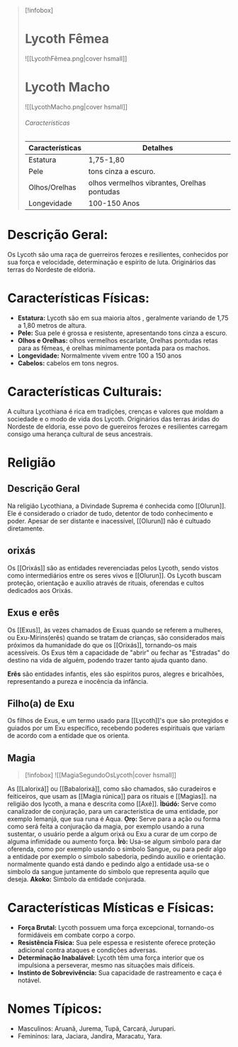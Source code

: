 > [!infobox]
> # Lycoth Fêmea
> ![[LycothFêmea.png|cover hsmall]]
> # Lycoth Macho
> ![[LycothMacho.png|cover hsmall]]
> ###### Características 
> | Características| Detalhes |
> | ---- | ---- |
> | Estatura| 1,75-1,80|
> | Pele | tons cinza a escuro. |
> |Olhos/Orelhas | olhos vermelhos vibrantes, Orelhas pontudas |
> | Longevidade | 100-150 Anos |
# **Descrição Geral:**
Os Lycoth são uma raça de guerreiros ferozes e resilientes, conhecidos por sua força e velocidade, determinação e espírito de luta. Originários das terras do Nordeste de eldoria.

# **Características Físicas:**

- **Estatura:** Lycoth são em sua maioria altos , geralmente variando de 1,75 a 1,80 metros de altura.
- **Pele:** Sua pele é grossa e resistente, apresentando tons cinza a escuro.
- **Olhos e Orelhas:**  olhos vermelhos escarlate, Orelhas pontudas retas para as fêmeas, é orelhas minimamente pontada para os machos.
- **Longevidade:** Normalmente vivem entre 100 a 150 anos
- **Cabelos:** cabelos em tons negros.

# **Características Culturais:**
A cultura Lycothiana é rica em tradições, crenças e valores que moldam a sociedade e o modo de vida dos Lycoth. Originários das terras áridas do Nordeste de eldoria, esse povo de guereiros ferozes e resilientes carregam consigo uma herança cultural de seus ancestrais. 
# **Religião**

## **Descrição  Geral**
Na religião Lycothiana, a Divindade Suprema é conhecida como [[Olurun]]. Ele é considerado o criador de tudo, detentor de todo conhecimento e poder. Apesar de ser distante e inacessível, [[Olurun]] não é cultuado diretamente.

## **orixás**
Os [[Orixás]] são as entidades reverenciadas pelos Lycoth, sendo vistos como intermediários entre os seres vivos e [[Olurun]]. Os Lycoth buscam proteção, orientação e auxílio através de rituais, oferendas e cultos dedicados aos Orixás.

## **Exus e erês**
Os [[Exus]], às vezes chamados de Exuas quando se referem a mulheres, ou Exu-Mirins(erês) quando se tratam de crianças, são considerados mais próximos da humanidade do que os [[Orixás]], tornando-os mais acessíveis. Os Exus têm a capacidade de "abrir" ou fechar as "Estradas" do destino na vida de alguém, podendo trazer tanto ajuda quanto dano.

**Erês** são entidades infantis, eles são espíritos puros, alegres e bricalhões, representando a pureza e inocência da infância.

## **Filho(a) de Exu**
Os filhos de Exus, e um termo usado para [[Lycoth]]'s que são protegidos e guiados por um Exu específico, recebendo poderes espirituais que variam de acordo com a entidade que os orienta.


## **Magia**
> [!infobox]
![[MagiaSegundoOsLycoth|cover hsmall]]

As [[Lalorixá]] ou [[Babalorixá]], como são chamados, são curadeiros e feiticeiros, que usam as [[Magia rúnica]] para os rituais e [[Magias]]. na religião dos lycoth, a mana e descrita como [[Axé]].
**Ìbúdó:** Serve como canalizador de conjuração, para um característica de uma entidade, por exemplo Iemanjá, que sua  runa é Aqua.
**Ọrọ:** Serve para a ação ou forma como será feita a conjuração da magia, por exemplo usando a runa sustentar, o usuário perde a algum orixá ou Exu a curar de um corpo de alguma infimidade ou aumento força.
**Ìrò:** Usa-se algum simbolo para dar oferenda, como por exemplo usando o simbolo Sangue, ou para pedir algo a entidade por exemplo o simbolo sabedoria, pedindo auxilio e orientação. normalmente quando está dando e pedindo  algo a entidade usa-se o simbolo da sangue juntamente do simbolo que representa aquilo que deseja.
**Akoko:** Simbolo da entidade conjurada.


# **Características Místicas e Físicas:**

- **Força Brutal:** Lycoth possuem uma força excepcional, tornando-os formidáveis em combate corpo a corpo.
- **Resistência Física:** Sua pele espessa e resistente oferece proteção adicional contra ataques e condições adversas.
- **Determinação Inabalável:** Lycoth têm uma força interior que os impulsiona a perseverar, mesmo nas situações mais difíceis.
- **Instinto de Sobrevivência:** Sua capacidade de rastreamento e caça é notável.

# **Nomes Típicos:**

- Masculinos: Aruanã, Jurema, Tupã, Carcará, Jurupari.
- Femininos: Iara, Jaciara, Jandira, Maracatu, Yara.